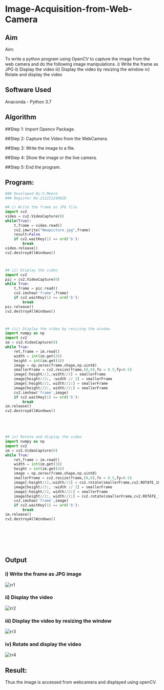 # Image-Acquisition-from-Web-Camera
## Aim
 
Aim:
 
To write a python program using OpenCV to capture the image from the web camera and do the following image manipulations.
i) Write the frame as JPG 
ii) Display the video 
iii) Display the video by resizing the window
iv) Rotate and display the video

## Software Used
Anaconda - Python 3.7
## Algorithm
##Step 1:
Import Opencv Package.

##Step 2:
Capture the Video from the WebCamera.

##Step 3:
Write the image to a file.

##Step 4:
Show the image or the live camera.

##Step 5:
End the program.
## Program:
``` Python
### Developed By:S.Meena
### Register No:212221240028

## i) Write the frame as JPG file
import cv2
video = cv2.VideoCapture(0)
while(True):
    t,frame = video.read()
    cv2.imwrite("Newpicture.jpg",frame)
    result=False
    if cv2.waitKey(1) == ord('b'):
        break
video.release()
cv2.destroyAllWindows()



## ii) Display the video
import cv2
pic = cv2.VideoCapture(0)
while True:
    t,frame = pic.read()
    cv2.imshow('frame',frame)
    if cv2.waitKey(1) == ord('b'):      
        break
pic.release()
cv2.destroyAllWindows()



## iii) Display the video by resizing the window
import numpy as np
import cv2
im = cv2.VideoCapture(0)
while True:
    ret,frame = im.read()
    width = int(im.get(3))
    height = int(im.get(4))
    image = np.zeros(frame.shape,np.uint8)
    smallerFrame = cv2.resize(frame,(0,0),fx = 0.5,fy=0.5)
    image[:height//2,:width//2] = smallerFrame
    image[height//2:, :width // 2] = smallerFrame
    image[:height//2, width//2:] = smallerFrame
    image[height//2:, width//2:] = smallerFrame
    cv2.imshow('frame',image)
    if cv2.waitKey(1) == ord('b'):
        break
im.release()
cv2.destroyAllWindows()





## iv) Rotate and display the video
import numpy as np
import cv2
im = cv2.VideoCapture(0)
while True:
    ret,frame = im.read()
    width = int(im.get(3))
    height = int(im.get(4))
    image = np.zeros(frame.shape,np.uint8)
    smallerFrame = cv2.resize(frame,(0,0),fx = 0.5,fy=0.5)
    image[:height//2,:width//2] = cv2.rotate(smallerFrame,cv2.ROTATE_180)
    image[height//2:, :width // 2] = smallerFrame
    image[:height//2, width//2:] = smallerFrame
    image[height//2:, width//2:] = cv2.rotate(smallerFrame,cv2.ROTATE_180)
    cv2.imshow('frame',image)
    if cv2.waitKey(1) == ord('b'):
        break
im.release()
cv2.destroyAllWindows()








```
## Output

### i) Write the frame as JPG image 

![rr1](https://user-images.githubusercontent.com/94677128/162260804-8610e000-f74b-4482-a211-4858f01c2f37.jpg)



### ii) Display the video

![rr2](https://user-images.githubusercontent.com/94677128/162260871-0bd34f0e-5a76-4c38-9994-ebd7c74b7928.jpg)



### iii) Display the video by resizing the window

![rr3](https://user-images.githubusercontent.com/94677128/162260924-4ef6959d-3125-4baf-92fd-f4269f5af895.jpg)




### iv) Rotate and display the video

![rr4](https://user-images.githubusercontent.com/94677128/162261021-6de465cd-83c2-472f-b4f4-2320704ccf1d.jpg)






## Result:
Thus the image is accessed from webcamera and displayed using openCV.
